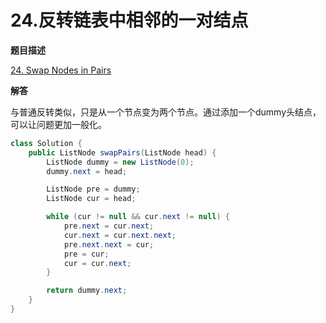 # 24.反转链表中相邻的一对结点

**题目描述**

[24. Swap Nodes in Pairs](https://leetcode.com/problems/swap-nodes-in-pairs/)

**解答**

与普通反转类似，只是从一个节点变为两个节点。通过添加一个dummy头结点，可以让问题更加一般化。

```java
class Solution {
    public ListNode swapPairs(ListNode head) {
        ListNode dummy = new ListNode(0);
        dummy.next = head;

        ListNode pre = dummy;
        ListNode cur = head;

        while (cur != null && cur.next != null) {
            pre.next = cur.next;
            cur.next = cur.next.next;
            pre.next.next = cur;
            pre = cur;
            cur = cur.next;
        }

        return dummy.next;
    }
}
```
